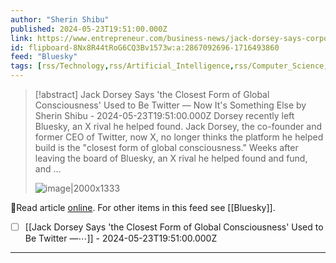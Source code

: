 ```yaml
---
author: "Sherin Shibu"
published: 2024-05-23T19:51:00.000Z
link: https://www.entrepreneur.com/business-news/jack-dorsey-says-corporate-ai-has-surpassed-twitter-x/474595
id: flipboard-8Nx8R44tRoG6CQ3Bv1573w:a:2867092696-1716493860
feed: "Bluesky"
tags: [rss/Technology,rss/Artificial_Intelligence,rss/Computer_Science,rss/Enterprise_Tech,rss/Bluesky]
---
```

> [!abstract] Jack Dorsey Says 'the Closest Form of Global Consciousness' Used to Be Twitter — Now It's Something Else by Sherin Shibu - 2024-05-23T19:51:00.000Z
> Dorsey recently left Bluesky, an X rival he helped found. Jack Dorsey, the co-founder and former CEO of Twitter, now X, no longer thinks the platform he helped build is the "closest form of global consciousness." Weeks after leaving the board of Bluesky, an X rival he helped found and fund, and …
>
> ![image|2000x1333](https://ic-cdn.flipboard.com/entrepreneur.com/91d2cd6af4c2b6cc9bf09afc68c36e21a40755ca/_xlarge.jpeg)

🔗Read article [online](https://www.entrepreneur.com/business-news/jack-dorsey-says-corporate-ai-has-surpassed-twitter-x/474595). For other items in this feed see [[Bluesky]].

- [ ] [[Jack Dorsey Says 'the Closest Form of Global Consciousness' Used to Be Twitter —⋯]] - 2024-05-23T19:51:00.000Z
- - -

